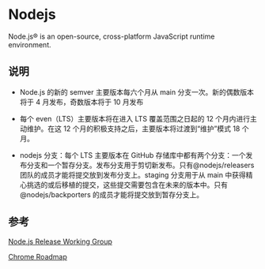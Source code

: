 # Nodejs

Node.js® is an open-source, cross-platform JavaScript runtime environment.

## 说明

- Node.js 的新的 semver 主要版本每六个月从 main 分支一次。新的偶数版本将于 4 月发布，奇数版本将于 10 月发布

- 每个 even（LTS）主要版本将在进入 LTS 覆盖范围之日起的 12 个月内进行主动维护。在这 12 个月的积极支持之后，主要版本将过渡到“维护”模式 18 个月。

- nodejs 分支：每个 LTS 主要版本在 GitHub 存储库中都有两个分支：一个发布分支和一个暂存分支。发布分支用于剪切新发布。只有@nodejs/releasers 团队的成员才能将提交放到发布分支上。staging 分支用于从 main 中获得精心挑选的或后移植的提交，这些提交需要包含在未来的版本中。只有@nodejs/backporters 的成员才能将提交放到暂存分支上。

## 参考

[Node.js Release Working Group](https://github.com/nodejs/release)

[Chrome Roadmap](https://chromestatus.com/roadmap)
